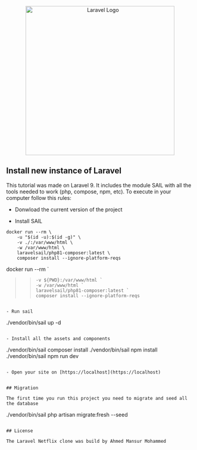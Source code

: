 <p align="center"><a href="https://laravel.com" target="_blank"><img src="https://raw.githubusercontent.com/laravel/art/master/logo-lockup/5%20SVG/2%20CMYK/1%20Full%20Color/laravel-logolockup-cmyk-red.svg" width="400" alt="Laravel Logo"></a></p>

## Install new instance of Laravel

This tutorial was made on Laravel 9. It includes the module SAIL with all the tools needed to work (php, compose, npm, etc). To execute in your computer follow this rules:

- Donwload the current version of the project

- Install SAIL
````
docker run --rm \
    -u "$(id -u):$(id -g)" \
    -v ./:/var/www/html \
    -w /var/www/html \
    laravelsail/php81-composer:latest \
    composer install --ignore-platform-reqs
````

docker run --rm `
>>     -v ${PWD}:/var/www/html `
>>     -w /var/www/html `
>>     laravelsail/php81-composer:latest `
>>     composer install --ignore-platform-reqs 
````

- Run sail
````
./vendor/bin/sail up -d
````

- Install all the assets and components
````
./vendor/bin/sail composer install
./vendor/bin/sail npm install
./vendor/bin/sail npm run dev
````

- Open your site on [https://localhost](https://localhost) 


## Migration

The first time you run this project you need to migrate and seed all the database

````
 ./vendor/bin/sail php artisan migrate:fresh --seed 
````

## License

The Laravel Netflix clone was build by Ahmed Mansur Mohammed
